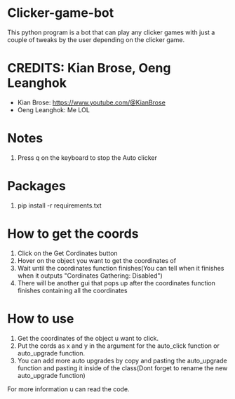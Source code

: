 # Clicker-game-bot

This python program is a bot that can play any clicker games with just a couple of tweaks by the user depending on the
clicker game.

# CREDITS: Kian Brose, Oeng Leanghok

- Kian Brose: https://www.youtube.com/@KianBrose
- Oeng Leanghok: Me LOL

# Notes

1. Press q on the keyboard to stop the Auto clicker

# Packages

1. pip install -r requirements.txt

# How to get the coords

1. Click on the Get Cordinates button
2. Hover on the object you want to get the coordinates of
3. Wait until the coordinates function finishes(You can tell when it finishes when it outputs "Cordinates Gathering:
   Disabled")
4. There will be another gui that pops up after the coordinates function finishes containing all the coordinates

# How to use

1. Get the coordinates of the object u want to click.
2. Put the cords as x and y in the argument for the auto_click function or auto_upgrade function.
3. You can add more auto upgrades by copy and pasting the auto_upgrade function and pasting it inside of the class(Dont
   forget to rename the new auto_upgrade function)

For more information u can read the code.
